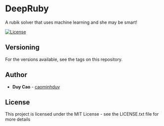 # DeepRuby
A rubik solver that uses machine learning and she may be smart!

[![License](http://img.shields.io/:license-mit-blue.svg)](https://github.com/caominhduy/DeepRuby/blob/master/LICENSE.txt)

## Versioning
For the versions available, see the tags on this repository.

## Author
* **Duy Cao** - [caominhduy](https://github.com/caominhduy/)

## License
This project is licensed under the MIT License - see the LICENSE.txt file for more details

